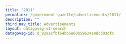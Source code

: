 ```yaml
---
title: "2011"
permalink: /government-gazette/advertisements/2011/
description: ""
third_nav_title: Advertisements
layout: datagovsg-v2-search
datagovsg-id: d_929acfbf64bb5e60b5962414dc303dfc
---
```

